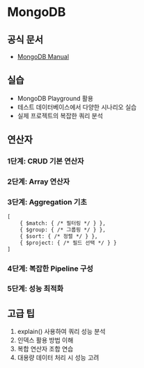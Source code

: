 # MongoDB

## 공식 문서

- [MongoDB Manual](https://docs.mongodb.com/manual/reference/operator)

## 실습

- MongoDB Playground 활용
- 테스트 데이터베이스에서 다양한 시나리오 실습
- 실제 프로젝트의 복잡한 쿼리 분석

## 연산자

### 1단계: CRUD 기본 연산자
### 2단계: Array 연산자
### 3단계: Aggregation 기초

```md
[
    { $match: { /* 필터링 */ } },
    { $group: { /* 그룹핑 */ } },
    { $sort: { /* 정렬 */ } },
    { $project: { /* 필드 선택 */ } }
]
```

### 4단계: 복잡한 Pipeline 구성
### 5단계: 성능 최적화

## 고급 팁

1. explain() 사용하여 쿼리 성능 분석
2. 인덱스 활용 방법 이해
3. 복합 연산자 조합 연습
4. 대용량 데이터 처리 시 성능 고려
